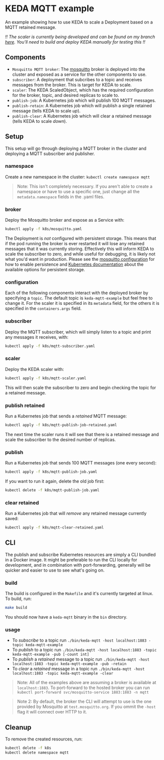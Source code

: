 # KEDA MQTT example

An example showing how to use KEDA to scale a Deployment based on a MQTT retained message.

*!! The scaler is currently being developed and can be found on my branch [here](https://github.com/andschneider/keda/tree/mqtt-scaler). You'll need to build and deploy KEDA manually for testing this !!*

## Components

- `Mosquitto MQTT broker`: The [mosquitto](https://mosquitto.org/) broker is deployed into the cluster and exposed as a service for the other components to use.
- `subscriber`: A deployment that subcribes to a topic and receives messages from the broker. This is target for KEDA to scale.
- `scaler`: The KEDA ScaledObject, which has the required configuration for the broker, topic, and desired replicas to scale to.
- `publish-job`: A Kubernetes job which will publish 100 MQTT messages.
- `publish-retain`: A Kubernetes job which will publish a single retained message (tells KEDA to scale *up*).
- `publish-clear`: A Kubernetes job which will clear a retained message (tells KEDA to scale *down*).

## Setup

This setup will go through deploying a MQTT broker in the cluster and deploying a MQTT subscriber and publisher.

### namespace

Create a new namespace in the cluster: `kubectl create namespace mqtt`

> Note: This isn't completely necessary. If you aren't able to create a namespace or have to use a specific one, just change all the `metadata.namespace` fields in the .yaml files.

### broker

Deploy the Mosquitto broker and expose as a Service with: 

```bash
kubectl apply -f k8s/mosquitto.yaml
```

The Deployment is *not* configured with persistent storage. This means that if the pod running the broker is ever restarted it will lose any retained messages that it was currently storing. Effectively this will inform KEDA to scale the subscriber to zero, and while useful for debugging, it is likely not what you'd want in production. Please see the [mosquitto configuration](https://mosquitto.org/man/mosquitto-conf-5.html) for how to enable persistence and [Kubernetes documentation](https://kubernetes.io/docs/concepts/storage/persistent-volumes/#types-of-persistent-volumes) about the available options for persistent storage.

### configuration

Each of the following components interact with the deployed broker by specifying a `topic`. The default topic is `keda-mqtt-example` but feel free to change it. For the scaler it is specified in its `metadata` field, for the others it is specified in the `containers.args` field.

### subscriber

Deploy the MQTT subscriber, which will simply listen to a topic and print any messages it receives, with:

```bash
kubectl apply -f k8s/mqtt-subscriber.yaml
```

### scaler

Deploy the KEDA scaler with:

```bash
kubectl apply -f k8s/mqtt-scaler.yaml
```

This will then scale the subscriber to zero and begin checking the topic for a retained message.

### publish retained

Run a Kubernetes job that sends a *retained* MQTT message:

```bash
kubectl apply -f k8s/mqtt-publish-job-retained.yaml
```

The next time the scaler runs it will see that there is a retained message and scale the subscriber to the desired number of replicas.

### publish

Run a Kubernetes job that sends 100 MQTT messages (one every second):

```bash
kubectl apply -f k8s/mqtt-publish-job.yaml
```

If you want to run it again, delete the old job first:

```bash
kubectl delete -f k8s/mqtt-publish-job.yaml
```

### clear retained

Run a Kubernetes job that will *remove* any retained message currently saved:

```bash
kubectl apply -f k8s/mqtt-clear-retained.yaml
``` 

## CLI

The publish and subscribe Kubernetes resources are simply a CLI bundled in a Docker image. It might be preferable to run the CLI locally for development, and in combination with port-forwarding, generally will be quicker and easier to use to see what's going on.
 
### build

The build is configured in the `Makefile` and it's currently targeted at linux. To build, run:

```bash
make build
```

You should now have a `keda-mqtt` binary in the `bin` directory.

### usage

- To *subscribe* to a topic run `./bin/keda-mqtt -host localhost:1883 -topic keda-mqtt-example`
- To *publish* to a topic run `./bin/keda-mqtt -host localhost:1883 -topic keda-mqtt-example -pub [-count int]`
- To *publish* a *retained* message to a topic run `./bin/keda-mqtt -host localhost:1883 -topic keda-mqtt-example -pub -retain`
- To *clear* a *retained* message in a topic run `./bin/keda-mqtt -host localhost:1883 -topic keda-mqtt-example -clear`

> Note: All of the examples above are assuming a broker is available at `localhost:1883`. To port-forward to the hosted broker you can run `kubectl port-forward svc/mosquitto-service 1883:1883 -n mqtt`

> Note 2: By default, the broker the CLI will attempt to use is the one provided by Mosquitto at `test.mosquitto.org`. If you ommit the `-host` flag it will connect over HTTP to it.

## Cleanup

To remove the created resources, run:

```bash
kubectl delete -f k8s
kubectl delete namespace mqtt
```
